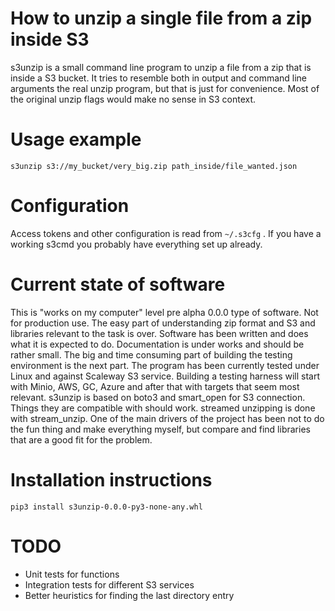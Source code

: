 # How to unzip a single file from a zip inside S3

s3unzip is a small command line program to unzip a file from a zip that is inside a S3 bucket. It tries to resemble both in output and command line arguments the real unzip program, but that is just for convenience. Most of the original unzip flags would make no sense in S3 context.

# Usage example

```
s3unzip s3://my_bucket/very_big.zip path_inside/file_wanted.json
```

# Configuration

Access tokens and other configuration is read from `~/.s3cfg` . If you have a working s3cmd you probably have everything set up already.

# Current state of software

This is "works on my computer" level pre alpha 0.0.0 type of software. Not for production use. The easy part of understanding zip format and S3 and libraries relevant to the task is over. Software has been written and does what it is expected to do. Documentation is under works and should be rather small.
The big and time consuming part of building the testing environment is the next part. The program has been currently tested under Linux and against Scaleway S3 service. Building a testing harness will start with Minio, AWS, GC, Azure and after that with targets that seem most relevant.
s3unzip is based on boto3 and smart\_open for S3 connection. Things they are compatible with should work. streamed unzipping is done with stream\_unzip. One of the main drivers of the project has been not to do the fun thing and make everything myself, but compare and find libraries that are a good fit for the problem.

# Installation instructions

```
pip3 install s3unzip-0.0.0-py3-none-any.whl
```

# TODO
- Unit tests for functions
- Integration tests for different S3 services
- Better heuristics for finding the last directory entry

